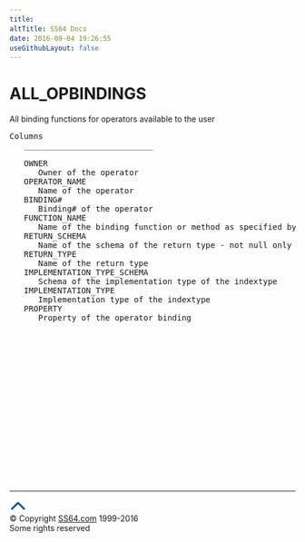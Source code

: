 ```yaml
---
title:
altTitle: SS64 Docs
date: 2016-09-04 19:26:55
useGithubLayout: false
---
```

<!-- #BeginLibraryItem "/Library/head_orad.lbi" --><!-- #EndLibraryItem --><h1>ALL_OPBINDINGS </h1><p> All binding functions for operators available to the user </p> 
 
<pre>Columns
   ___________________________
 
   OWNER
      Owner of the operator
   OPERATOR_NAME
      Name of the operator
   BINDING#
      Binding# of the operator
   FUNCTION_NAME
      Name of the binding function or method as specified by the user
   RETURN_SCHEMA
      Name of the schema of the return type - not null only for ADTs
   RETURN_TYPE
      Name of the return type
   IMPLEMENTATION_TYPE_SCHEMA
      Schema of the implementation type of the indextype
   IMPLEMENTATION_TYPE
      Implementation type of the indextype
   PROPERTY
      Property of the operator binding

</pre><!-- #BeginLibraryItem "/Library/foot_orad.lbi" --><p><script async="" src="//pagead2.googlesyndication.com/pagead/js/adsbygoogle.js"></script>
<!-- oracle-footer -->
<ins class="adsbygoogle" style="display:inline-block;width:300px;height:250px" data-ad-client="ca-pub-6140977852749469" data-ad-slot="4275490898"></ins>
<script>
(adsbygoogle = window.adsbygoogle || []).push({});
</script></p>
<hr>
<div id="bl" class="footer"><a href="#"><img src="../images/top.png" width="30" height="22" alt="Back to the Top"></a></div>
<div id="br" class="footer, tagline">© Copyright <a href="http://ss64.com/">SS64.com</a> 1999-2016<br>
Some rights reserved</div>
<!-- #EndLibraryItem -->

